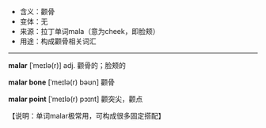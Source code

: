 - <span class="definition">含义：颧骨</span>
- <span class="definition">变体：无</span>
- <span class="definition">来源：拉丁单词mala（意为cheek，即脸颊）</span>
- <span class="definition">用途：构成颧骨相关词汇</span>


---


<span class="vocabulary">**malar**</span> [ˈmeɪlə(r)] adj. 颧骨的；脸颊的

<span class="vocabulary">**malar bone**</span> [ˈmeɪlə(r) bəʊn] 颧骨

<span class="vocabulary">**malar point**</span> [ˈmeɪlə(r) pɔɪnt] 颧突尖，颧点

【说明：单词malar极常用，可构成很多固定搭配】
